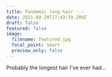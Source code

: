 ```yaml
---
title: Pandemic long hair -.-
date: 2021-09-20T17:43:59.289Z
draft: false
featured: false
image:
  filename: featured.jpg
  focal_point: Smart
  preview_only: false
---
```



Probably the longest hair I've ever had...